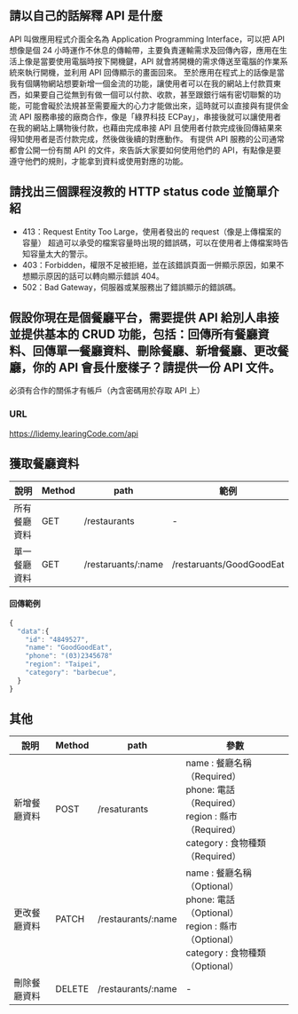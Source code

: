 ## 請以自己的話解釋 API 是什麼
API 叫做應用程式介面全名為 Application Programming Interface，可以把 API 想像是個 24 小時運作不休息的傳輸帶，主要負責運輸需求及回傳內容，應用在生活上像是當要使用電腦時按下開機鍵，API 就會將開機的需求傳送至電腦的作業系統來執行開機，並利用 API 回傳顯示的畫面回來。
至於應用在程式上的話像是當我有個購物網站想要新增一個金流的功能，讓使用者可以在我的網站上付款買東西，如果要自己從無到有做一個可以付款、收款，甚至跟銀行端有密切聯繫的功能，可能會礙於法規甚至需要龐大的心力才能做出來，這時就可以直接與有提供金流 API 服務串接的廠商合作，像是「綠界科技 ECPay」，串接後就可以讓使用者在我的網站上購物後付款，也藉由完成串接 API 且使用者付款完成後回傳結果來得知使用者是否付款完成，然後做後續的對應動作。
有提供 API 服務的公司通常都會公開一份有關 API 的文件，來告訴大家要如何使用他們的 API，有點像是要遵守他們的規則，才能拿到資料或使用對應的功能。


## 請找出三個課程沒教的 HTTP status code 並簡單介紹
- 413：Request Entity Too Large，使用者發出的 request（像是上傳檔案的容量） 超過可以承受的檔案容量時出現的錯誤碼，可以在使用者上傳檔案時告知容量太大的警示。
- 403：Forbidden，權限不足被拒絕，並在該錯誤頁面一併顯示原因，如果不想顯示原因的話可以轉向顯示錯誤 404。
- 502：Bad Gateway，伺服器或某服務出了錯誤顯示的錯誤碼。


## 假設你現在是個餐廳平台，需要提供 API 給別人串接並提供基本的 CRUD 功能，包括：回傳所有餐廳資料、回傳單一餐廳資料、刪除餐廳、新增餐廳、更改餐廳，你的 API 會長什麼樣子？請提供一份 API 文件。
必須有合作的關係才有帳戶（內含密碼用於存取 API 上）

### URL

https://lidemy.learingCode.com/api


## 獲取餐廳資料

| 說明 | Method | path | 範例 |
|------------| --- | ------------ |--------|
| 所有餐廳資料 | GET | /restaurants | - | 
| 單一餐廳資料 | GET | /restaruants/:name | /restaruants/GoodGoodEat |


#### 回傳範例 
```javascript
{
  "data":{
    "id": "4849527",
    "name": "GoodGoodEat",
    "phone": "(03)2345678"
    "region": "Taipei",
    "category": "barbecue",
  }
}
```

## 其他
|   說明    | Method | path             | 參數 |
|----------|--------| ----------------- |--------|
| 新增餐廳資料 | POST | /resaturants | name : 餐廳名稱（Required）<br> phone: 電話（Required） <br> region : 縣市（Required）<br> category : 食物種類（Required）|
| 更改餐廳資料 | PATCH | /restaurants/:name | name : 餐廳名稱（Optional）<br> phone: 電話（Optional）<br> region : 縣市（Optional）<br> category : 食物種類（Optional）|
| 刪除餐廳資料 | DELETE | /restaurants/:name | - |

